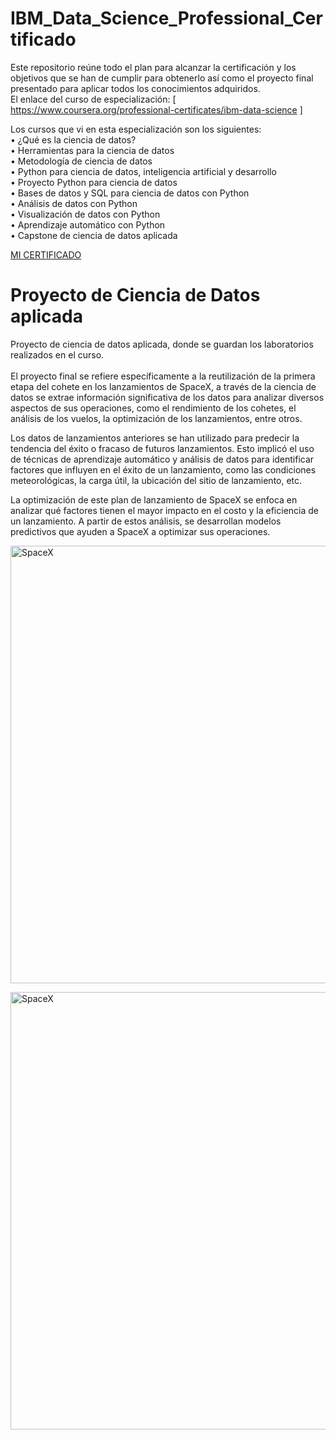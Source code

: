 # IBM_Data_Science_Professional_Certificado
Este repositorio reúne todo el plan para alcanzar la certificación y los objetivos que se han de cumplir para obtenerlo así como el proyecto final presentado para aplicar todos los conocimientos adquiridos.<br>
El enlace del curso de especialización: [ https://www.coursera.org/professional-certificates/ibm-data-science ]<br>

Los cursos que vi en esta especialización son los siguientes:<br>
• ¿Qué es la ciencia de datos?<br> 
• Herramientas para la ciencia de datos <br>
• Metodología de ciencia de datos <br>
• Python para ciencia de datos, inteligencia artificial y desarrollo <br>
• Proyecto Python para ciencia de datos <br>
• Bases de datos y SQL para ciencia de datos con Python <br>
• Análisis de datos con Python <br>
• Visualización de datos con Python <br>
• Aprendizaje automático con Python <br>
• Capstone de ciencia de datos aplicada <br>

 <span><a href="https://www.coursera.org/account/accomplishments/professional-cert/CLP2BYJAURZA"> MI CERTIFICADO</a></span>

# Proyecto de Ciencia de Datos aplicada
Proyecto de ciencia de datos aplicada, donde se guardan los laboratorios realizados en el curso.<br><br>
El proyecto final se refiere específicamente a la reutilización de la primera etapa del cohete en los lanzamientos de SpaceX, a través de la ciencia de datos se extrae información significativa de los datos para analizar diversos aspectos de sus operaciones, como el rendimiento de los cohetes, el análisis de los vuelos, la optimización de los lanzamientos, entre otros.

Los datos de lanzamientos anteriores se han utilizado para predecir la tendencia del éxito o fracaso de futuros lanzamientos. Esto implicó el uso de técnicas de aprendizaje automático y análisis de datos para identificar factores que influyen en el éxito de un lanzamiento, como las condiciones meteorológicas, la carga útil, la ubicación del sitio de lanzamiento, etc.

La optimización de este  plan de lanzamiento de SpaceX se enfoca en analizar qué factores tienen el mayor impacto en el costo y la eficiencia de un lanzamiento. A partir de estos análisis, se desarrollan modelos predictivos que ayuden a SpaceX a optimizar sus operaciones.

<span><img src="https://github.com/elviacortez/ciencia-de-datos/blob/main/spacex-MEW1f-yu2KI-unsplash.jpg" height="700px" width="960px" alt="SpaceX"></span>


<span><img src="https://camo.githubusercontent.com/9141210ace06c3858dcd22dbb06deefbe8a5f65c973b2248b91a04f8e1081bf9/68747470733a2f2f63662d636f75727365732d646174612e73332e75732e636c6f75642d6f626a6563742d73746f726167652e617070646f6d61696e2e636c6f75642f49424d446576656c6f706572536b696c6c734e6574776f726b2d445330373031454e2d536b696c6c734e6574776f726b2f6170692f496d616765732f6c616e64696e675f312e676966" height="700px" width="960px" alt="SpaceX"></span>

